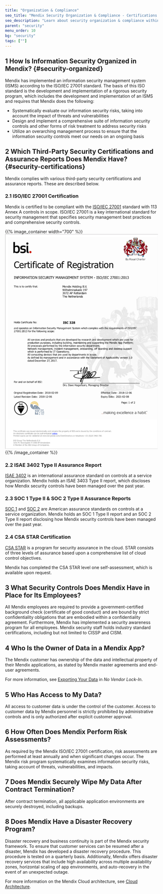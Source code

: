 ```yaml
---
title: "Organization & Compliance"
seo_title: "Mendix Security Organization & Compliance - Certifications & Standards"
seo_description: "Learn about security organization & compliance within the Mendix Platform, third-party security certifications, data access, risk assessments & more."
parent: "security"
menu_order: 10
bg: "security"
tags: [""]
---
```


## 1 How Is Information Security Organized in Mendix? {#security-organized}

Mendix has implemented an information security management system (ISMS) according to the ISO/IEC 27001 standard. The basis of this ISO standard is the development and implementation of a rigorous security program, which includes the development and implementation of an ISMS and requires that Mendix does the following:

* Systematically evaluate our information security risks, taking into account the impact of threats and vulnerabilities
* Design and implement a comprehensive suite of information security controls and other forms of risk treatment to address security risks
* Utilize an overarching management process to ensure that the information security controls meet our needs on an ongoing basis

## 2 Which Third-Party Security Certifications and Assurance Reports Does Mendix Have? {#security-certifications}

Mendix complies with various third-party security certifications and assurance reports. These are described below.

### 2.1 ISO/IEC 27001 Certification

Mendix is certified to be compliant with the [ISO/IEC 27001](https://www.iso.org/isoiec-27001-information-security.html) standard with 113 Annex A controls in scope. ISO/IEC 27001 is a key international standard for security management that specifies security management best practices and comprehensive security controls.

{{% image_container width="700" %}}
![ISO IEC 27001 Security Certificate](attachments/certificate.png)
{{% /image_container %}}

### 2.2 ISAE 3402 Type II Assurance Report

[ISAE 3402](http://isae3402.com/ISAE3402_overview.html) is an international assurance standard on controls at a service organization. Mendix holds an ISAE 3403 Type II report, which discloses how Mendix security controls have been managed over the past year.

### 2.3 SOC 1 Type II & SOC 2 Type II Assurance Reports

[SOC 1](https://www.aicpa.org/interestareas/frc/assuranceadvisoryservices/aicpasoc1report.html) and [SOC 2](https://www.aicpa.org/interestareas/frc/assuranceadvisoryservices/aicpasoc2report.html) are American assurance standards on controls at a service organization. Mendix holds an SOC 1 Type II report and an SOC 2 Type II report disclosing how Mendix security controls have been managed over the past year.

### 2.4 CSA STAR Certification

[CSA STAR](https://cloudsecurityalliance.org/star/#_overview) is a program for security assurance in the cloud. STAR consists of three levels of assurance based upon a comprehensive list of cloud control objectives.

Mendix has completed the CSA STAR level one self-assessment, which is available upon request.

## 3 What Security Controls Does Mendix Have in Place for Its Employees?

All Mendix employees are required to provide a government-certified background check (certificate of good conduct) and are bound by strict confidentiality obligations that are embodied within a confidentiality agreement. Furthermore, Mendix has implemented a security awareness program for all employees. Mendix security staff holds industry standard certifications, including but not limited to CISSP and CISM.

## 4 Who Is the Owner of Data in a Mendix App?

The Mendix customer has ownership of the data and intellectual property of their Mendix applications, as stated by Mendix master agreements and end-user agreements.

For more information, see [Exporting Your Data](no-vendor-lockin#export-data) in *No Vendor Lock-In*.

## 5 Who Has Access to My Data?

All access to customer data is under the control of the customer. Access to customer data by Mendix personnel is strictly prohibited by administrative controls and is only authorized after explicit customer approval.

## 6 How Often Does Mendix Perform Risk Assessments?

As required by the Mendix ISO/IEC 27001 certification, risk assessments are performed at least annually and when significant changes occur. The Mendix risk program systematically examines information security risks, taking account of threats, vulnerabilities, and impacts.

## 7 Does Mendix Securely Wipe My Data After Contract Termination?

After contract termination, all applicable application environments are securely destroyed, including backups.

## 8 Does Mendix Have a Disaster Recovery Program?

Disaster recovery and business continuity is part of the Mendix security framework. To ensure that customer services can be resumed after a disaster, Mendix has developed a disaster recovery procedure. This procedure is tested on a quarterly basis. Additionally, Mendix offers disaster recovery services that include high availability across multiple availability zones, horizontal scaling of app environments, and auto-recovery in the event of an unexpected outage.

For more information on the Mendix Cloud architecture, see [Cloud Architecture](../enterprise-capabilities/cloud-architecture).
